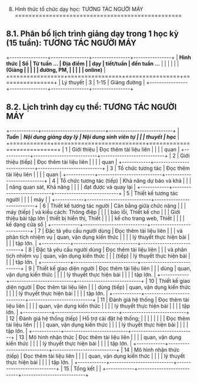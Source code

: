 8. Hình thức tổ chức dạy học: TƯƠNG TÁC NGƯỜI MÁY
=================================================

8.1. Phân bổ lịch trình giảng dạy trong 1 học kỳ (15 tuần): TƯƠNG TÁC NGƯỜI MÁY
-------------------------------------------------------------------------------

+----------------+----------------+----------------+----------------+
| **Hình thức    | **Số           | **Từ tuần ...  | **Địa điểm**   |
| dạy**          | tiết/tuần**    | đến tuần ...** |                |
|                |                |                | **(Giảng       |
|                |                |                | đường, PM,     |
|                |                |                | online)**      |
+================+================+================+================+
| Lý thuyết      | 3              | 1-15           | Giảng đường    |
+----------------+----------------+----------------+----------------+

8.2. Lịch trình dạy cụ thể: TƯƠNG TÁC NGƯỜI MÁY
-----------------------------------------------

+------------+---------------------------+---------------------------+
| ***Tuần*** | ***Nội dung giảng dạy lý  | ***Nội dung sinh viên tự  |
|            | thuyết***                 | học***                    |
+============+===========================+===========================+
| 1          | Giới thiệu                | Đọc thêm tài liệu liên    |
|            |                           | quan                      |
+------------+---------------------------+---------------------------+
| 2          | Giới thiệu (tiếp)         | Đọc thêm tài liệu liên    |
|            |                           | quan                      |
+------------+---------------------------+---------------------------+
| 3          | Tổ chức tương tác         | Đọc thêm tài liệu liên    |
|            |                           | quan                      |
+------------+---------------------------+---------------------------+
| 4          | Tổ chức tương tác (tiếp)  | Khả năng dự báo và khả    |
|            |                           | năng quan sát, Khả năng   |
|            |                           | đạt được và quay lại      |
+------------+---------------------------+---------------------------+
| 5          | Thiết kế tương tác người  |                           |
|            | máy                       |                           |
+------------+---------------------------+---------------------------+
| 6          | Thiết kế tương tác người  | Cân bằng giữa chức năng   |
|            | máy (tiếp)                | và kiểu cách: Thông điệp  |
|            |                           | báo lỗi, Thiết kế cho     |
|            | Giới thiệu bài tập lớn    | thiết bị hiển thị, Thiết  |
|            |                           | kế cho trang web, Thiết   |
|            |                           | kế dạng cửa sổ            |
+------------+---------------------------+---------------------------+
| 7          | Đặc tả yêu cầu người dùng | Đọc thêm tài liệu liên    |
|            | và phân tích nhiệm vụ     | quan, vận dụng kiến thức  |
|            |                           | lý thuyết thực hiện bài   |
|            |                           | tập lớn.                  |
+------------+---------------------------+---------------------------+
| 8          | Đặc tả yêu cầu người dùng | Đọc thêm tài liệu liên    |
|            | và phân tích nhiệm vụ     | quan, vận dụng kiến thức  |
|            | (tiếp)                    | lý thuyết thực hiện bài   |
|            |                           | tập lớn.                  |
+------------+---------------------------+---------------------------+
| 9          | Thiết kế giao diện người  | Đọc thêm tài liệu liên    |
|            | dùng                      | quan, vận dụng kiến thức  |
|            |                           | lý thuyết thực hiện bài   |
|            |                           | tập lớn.                  |
+------------+---------------------------+---------------------------+
| 10         | Thiết kế giao diện người  | Đọc thêm tài liệu liên    |
|            | dùng (tiếp)               | quan, vận dụng kiến thức  |
|            |                           | lý thuyết thực hiện bài   |
|            |                           | tập lớn.                  |
+------------+---------------------------+---------------------------+
| 11         | Đánh giá hệ thống         | Đọc thêm tài liệu liên    |
|            |                           | quan, vận dụng kiến thức  |
|            |                           | lý thuyết thực hiện bài   |
|            |                           | tập lớn.                  |
+------------+---------------------------+---------------------------+
| 12         | Đánh giá hệ thống (tiếp)  | Hỗ trợ cài đặt hệ thống;  |
|            |                           |                           |
|            |                           | Đọc thêm tài liệu liên    |
|            |                           | quan, vận dụng kiến thức  |
|            |                           | lý thuyết thực hiện bài   |
|            |                           | tập lớn.                  |
+------------+---------------------------+---------------------------+
| 13         | Mô hình nhận thức         | Đọc thêm tài liệu liên    |
|            |                           | quan, vận dụng kiến thức  |
|            |                           | lý thuyết thực hiện bài   |
|            |                           | tập lớn.                  |
+------------+---------------------------+---------------------------+
| 14         | Mô hình nhận thức (tiếp)  | Đọc thêm tài liệu liên    |
|            |                           | quan, vận dụng kiến thức  |
|            |                           | lý thuyết thực hiện bài   |
|            |                           | tập lớn.                  |
+------------+---------------------------+---------------------------+
| 15         | Tổng kết                  |                           |
+------------+---------------------------+---------------------------+

